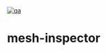 [![qa](https://github.com/andrsd/mesh-inspector/actions/workflows/qa.yml/badge.svg)](https://github.com/andrsd/mesh-inspector/actions/workflows/qa.yml)

# mesh-inspector

